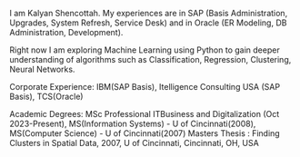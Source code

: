 I am Kalyan Shencottah. My experiences are in SAP (Basis Administration, Upgrades, System Refresh, Service Desk) and in Oracle (ER Modeling, DB Administration, Development). 

Right now I am exploring Machine Learning using Python to gain deeper understanding of algorithms such as Classification, Regression, Clustering, Neural Networks.

Corporate Experience: IBM(SAP Basis), Itelligence Consulting USA (SAP Basis), TCS(Oracle)

Academic Degrees: MSc Professional ITBusiness and Digitalization (Oct 2023-Present), MS(Information Systems) - U of Cincinnati(2008), MS(Computer Science) - U of Cincinnati(2007)
Masters Thesis : Finding Clusters in Spatial Data, 2007, U of Cincinnati, Cincinnati, OH, USA

<!---
kalyanshencottah/kalyanshencottah is a ✨ special ✨ repository because its `README.md` (this file) appears on your GitHub profile.
You can click the Preview link to take a look at your changes.
--->
